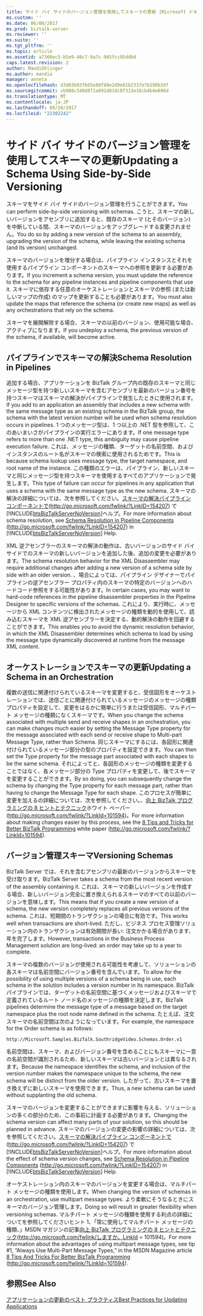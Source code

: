 ```yaml
---
title: サイド バイ サイドのバージョン管理を使用してスキーマの更新 |Microsoft ドキュメント
ms.custom: ''
ms.date: 06/08/2017
ms.prod: biztalk-server
ms.reviewer: ''
ms.suite: ''
ms.tgt_pltfrm: ''
ms.topic: article
ms.assetid: a7360ec5-b5e9-40c7-9a7c-965fcc95ddb0
caps.latest.revision: 2
author: MandiOhlinger
ms.author: mandia
manager: anneta
ms.openlocfilehash: d3d63b93f665e80f88e2d9e81b2337e7b198b3df
ms.sourcegitcommit: cb908c540d8f1a692d01dc8f313e16cb4b4e696d
ms.translationtype: MT
ms.contentlocale: ja-JP
ms.lasthandoff: 09/20/2017
ms.locfileid: "22302242"
---
```

# <a name="updating-a-schema-using-side-by-side-versioning"></a><span data-ttu-id="cb87d-102">サイド バイ サイドのバージョン管理を使用してスキーマの更新</span><span class="sxs-lookup"><span data-stu-id="cb87d-102">Updating a Schema Using Side-by-Side Versioning</span></span>
<span data-ttu-id="cb87d-103">スキーマをサイド バイ サイドのバージョン管理を行うことができます。</span><span class="sxs-lookup"><span data-stu-id="cb87d-103">You can perform side-by-side versioning with schemas.</span></span> <span data-ttu-id="cb87d-104">こうと、スキーマの新しいバージョンをアセンブリに追加すると、既存のスキーマ (とそのバージョン) を中断している間、スキーマのバージョンをアップグレードする変更されません。</span><span class="sxs-lookup"><span data-stu-id="cb87d-104">You do so by adding a new version of the schema to an assembly, upgrading the version of the schema, while leaving the existing schema (and its version) unchanged.</span></span>  
  
 <span data-ttu-id="cb87d-105">スキーマのバージョンを増分する場合は、パイプライン インスタンスとそれを使用するパイプライン コンポーネントのスキーマへの参照を更新する必要があります。</span><span class="sxs-lookup"><span data-stu-id="cb87d-105">If you increment a schema version, you must update the reference to the schema for any pipeline instances and pipeline components that use it.</span></span> <span data-ttu-id="cb87d-106">スキーマに依存する任意のオーケストレーションとスキーマの参照 (または新しいマップの作成) のマップを更新することも必要があります。</span><span class="sxs-lookup"><span data-stu-id="cb87d-106">You must also update the maps that reference the schema (or create new maps) as well as any orchestrations that rely on the schema.</span></span>  
  
 <span data-ttu-id="cb87d-107">スキーマを展開解除する場合、スキーマの以前のバージョン、使用可能な場合、アクティブになります。</span><span class="sxs-lookup"><span data-stu-id="cb87d-107">If you undeploy a schema, the previous version of the schema, if available, will become active.</span></span>  
  
## <a name="schema-resolution-in-pipelines"></a><span data-ttu-id="cb87d-108">パイプラインでスキーマの解決</span><span class="sxs-lookup"><span data-stu-id="cb87d-108">Schema Resolution in Pipelines</span></span>  
 <span data-ttu-id="cb87d-109">追加する場合、アプリケーションを BizTalk グループ内の既存のスキーマと同じメッセージ型を持つ新しいスキーマを含むアセンブリを最新のバージョン番号を持つスキーマはスキーマの解決がパイプラインで発生したときに使用されます。</span><span class="sxs-lookup"><span data-stu-id="cb87d-109">If you add to an application an assembly that includes a new schema with the same message type as an existing schema in the BizTalk group, the schema with the latest version number will be used when schema resolution occurs in pipelines.</span></span> <span data-ttu-id="cb87d-110">1 つのメッセージ型は、1 つ以上の .NET 型を参照して、このあいまいさがパイプラインの実行エラーにあります。</span><span class="sxs-lookup"><span data-stu-id="cb87d-110">If one message type refers to more than one .NET type, this ambiguity may cause pipeline execution failure.</span></span> <span data-ttu-id="cb87d-111">これは、メッセージの種類、ターゲットの名前空間、およびインスタンスのルート名がスキーマの検索に使用されるためです。</span><span class="sxs-lookup"><span data-stu-id="cb87d-111">This is because schema lookup uses message type, the target namespace, and root name of the instance.</span></span> <span data-ttu-id="cb87d-112">この種類のエラーは、パイプライン、新しいスキーマと同じメッセージ型を持つスキーマを使用するすべてのアプリケーションで発生します。</span><span class="sxs-lookup"><span data-stu-id="cb87d-112">This type of failure can occur for pipelines in any application that uses a schema with the same message type as the new schema.</span></span> <span data-ttu-id="cb87d-113">スキーマの解決の詳細については、次を参照してください。[スキーマの解決パイプライン コンポーネントで](http://go.microsoft.com/fwlink/?LinkID=154207)(http://go.microsoft.com/fwlink/?LinkID=154207) で[!INCLUDE[btsBizTalkServerNoVersion](../includes/btsbiztalkservernoversion-md.md)]ヘルプ。</span><span class="sxs-lookup"><span data-stu-id="cb87d-113">For more information about schema resolution, see [Schema Resolution in Pipeline Components](http://go.microsoft.com/fwlink/?LinkID=154207) (http://go.microsoft.com/fwlink/?LinkID=154207) in [!INCLUDE[btsBizTalkServerNoVersion](../includes/btsbiztalkservernoversion-md.md)] Help.</span></span>  
  
 <span data-ttu-id="cb87d-114">XML 逆アセンブラーのスキーマの解決の動作は、古いバージョンのサイド バイ サイドでのスキーマの新しいバージョンを追加した後、追加の変更を必要があります。</span><span class="sxs-lookup"><span data-stu-id="cb87d-114">The schema resolution behavior for the XML Disassembler may require additional changes after adding a new version of a schema side by side with an older version.</span></span> <span data-ttu-id="cb87d-115">、場合によっては、パイプライン デザイナーでパイプラインの逆アセンブラー プロパティ内のスキーマの特定のバージョンへのハードコード参照をする可能性があります。</span><span class="sxs-lookup"><span data-stu-id="cb87d-115">In certain cases, you may want to hard-code references in the pipeline disassembler properties in the Pipeline Designer to specific versions of the schemas.</span></span> <span data-ttu-id="cb87d-116">これにより、実行時に、メッセージから XML コンテンツに検出されたメッセージの種類を動的を使用して、読み込むスキーマを XML 逆アセンブラーを決定する、動的解決の動作を回避することができます。</span><span class="sxs-lookup"><span data-stu-id="cb87d-116">This enables you to avoid the dynamic resolution behavior, in which the XML Disassembler determines which schema to load by using the message type dynamically discovered at runtime from the message XML content.</span></span>  
  
## <a name="updating-a-schema-in-an-orchestration"></a><span data-ttu-id="cb87d-117">オーケストレーションでスキーマの更新</span><span class="sxs-lookup"><span data-stu-id="cb87d-117">Updating a Schema in an Orchestration</span></span>  
 <span data-ttu-id="cb87d-118">複数の送信に関連付けられているスキーマを変更すると、受信図形をオーケストレーションでは、送信ごとに関連付けられているメッセージのメッセージの種類プロパティを設定して、変更をはるかに簡単に行うまたは受信図形、マルチパート メッセージの種類になくスキーマです。</span><span class="sxs-lookup"><span data-stu-id="cb87d-118">When you change the schema associated with multiple send and receive shapes in an orchestration, you can make changes much easier by setting the Message Type property for the message associated with each send or receive shape to Multi-part Message Type, rather than Schema.</span></span> <span data-ttu-id="cb87d-119">同じスキーマにするには、各図形に関連付けられているメッセージ部分の型のプロパティを設定できます。</span><span class="sxs-lookup"><span data-stu-id="cb87d-119">You can then set the Type property for the message part associated with each shapes to be the same schema.</span></span> <span data-ttu-id="cb87d-120">それによってと、各図形のメッセージの種類を変更することではなく、各メッセージ部分の Type プロパティを変更して、後でスキーマを変更することができます。</span><span class="sxs-lookup"><span data-stu-id="cb87d-120">By so doing, you can subsequently change the schema by changing the Type property for each message part, rather than having to change the Message Type for each shape.</span></span> <span data-ttu-id="cb87d-121">このプロセスが簡単に変更を加えるの詳細については、次を参照してください。、[向上 BizTalk プログラミングの 8 ヒントとテクニック](http://go.microsoft.com/fwlink/?LinkId=101594)ホワイト ペーパー (http://go.microsoft.com/fwlink/?LinkId=101594)。</span><span class="sxs-lookup"><span data-stu-id="cb87d-121">For more information about making changes easier by this process, see the [8 Tips and Tricks for Better BizTalk Programming](http://go.microsoft.com/fwlink/?LinkId=101594) white paper (http://go.microsoft.com/fwlink/?LinkId=101594).</span></span>  
  
## <a name="versioning-schemas"></a><span data-ttu-id="cb87d-122">バージョン管理スキーマ</span><span class="sxs-lookup"><span data-stu-id="cb87d-122">Versioning Schemas</span></span>  
 <span data-ttu-id="cb87d-123">BizTalk Server では、それを含むアセンブリの最新のバージョンからスキーマを受け取ります。</span><span class="sxs-lookup"><span data-stu-id="cb87d-123">BizTalk Server takes a schema from the most recent version of the assembly containing it.</span></span> <span data-ttu-id="cb87d-124">これは、スキーマの新しいバージョンを作成する場合、新しいバージョン完全に置き換えられるスキーマのすべての以前のバージョンを意味します。</span><span class="sxs-lookup"><span data-stu-id="cb87d-124">This means that if you create a new version of a schema, the new version completely replaces all previous versions of the schema.</span></span> <span data-ttu-id="cb87d-125">これは、短期間のトランザクションの場合に有効です。</span><span class="sxs-lookup"><span data-stu-id="cb87d-125">This works well when transactions are short-lived.</span></span> <span data-ttu-id="cb87d-126">ただし、ビジネス プロセス管理ソリューション内のトランザクションは有効期間が長い: 注文かかる場合があります、年を完了します。</span><span class="sxs-lookup"><span data-stu-id="cb87d-126">However, transactions in the Business Process Management solution are long-lived: an order may take up to a year to complete.</span></span>  
  
 <span data-ttu-id="cb87d-127">スキーマの複数のバージョンが使用される可能性を考慮して、ソリューションの各スキーマは名前空間にバージョン番号を含んでいます。</span><span class="sxs-lookup"><span data-stu-id="cb87d-127">To allow for the possibility of using multiple versions of a schema being in use, each schema in the solution includes a version number in its namespace.</span></span> <span data-ttu-id="cb87d-128">BizTalk パイプラインでは、ターゲットの名前空間に基づくメッセージおよびスキーマで定義されているルート ノード名のメッセージの種類を決定します。</span><span class="sxs-lookup"><span data-stu-id="cb87d-128">BizTalk pipelines determine the message type of a message based on the target namespace plus the root node name defined in the schema.</span></span> <span data-ttu-id="cb87d-129">たとえば、注文スキーマの名前空間は次のようになっています。</span><span class="sxs-lookup"><span data-stu-id="cb87d-129">For example, the namespace for the Order schema is as follows:</span></span>  
  
```  
http://Microsoft.Samples.BizTalk.SouthridgeVideo.Schemas.Order.v1  
```  
  
 <span data-ttu-id="cb87d-130">名前空間は、スキーマ、およびバージョン番号を含めることにもスキーマに一意の名前空間が識別されるため、新しいスキーマは古いバージョンとは異なるされます。</span><span class="sxs-lookup"><span data-stu-id="cb87d-130">Because the namespace identifies the schema, and inclusion of the version number makes the namespace unique to the schema, the new schema will be distinct from the older version.</span></span> <span data-ttu-id="cb87d-131">したがって、古いスキーマを置き換えずに新しいスキーマを使用できます。</span><span class="sxs-lookup"><span data-stu-id="cb87d-131">Thus, a new schema can be used without supplanting the old schema.</span></span>  
  
 <span data-ttu-id="cb87d-132">スキーマのバージョンを変更することができますに影響を与える、ソリューションの多くの部分のため、この事前に計画する必要があります。</span><span class="sxs-lookup"><span data-stu-id="cb87d-132">Changing the schema version can affect many parts of your solution, so this should be planned in advance.</span></span> <span data-ttu-id="cb87d-133">スキーマのバージョンの変更の影響の詳細については、次を参照してください。[スキーマの解決パイプライン コンポーネントで](http://go.microsoft.com/fwlink/?LinkID=154207)(http://go.microsoft.com/fwlink/?LinkID=154207) で[!INCLUDE[btsBizTalkServerNoVersion](../includes/btsbiztalkservernoversion-md.md)]ヘルプ。</span><span class="sxs-lookup"><span data-stu-id="cb87d-133">For more information about the effect of schema version changes, see [Schema Resolution in Pipeline Components](http://go.microsoft.com/fwlink/?LinkID=154207) (http://go.microsoft.com/fwlink/?LinkID=154207) in [!INCLUDE[btsBizTalkServerNoVersion](../includes/btsbiztalkservernoversion-md.md)] Help.</span></span>  
  
 <span data-ttu-id="cb87d-134">オーケストレーション内のスキーマのバージョンを変更する場合は、マルチパート メッセージの種類を使用します。</span><span class="sxs-lookup"><span data-stu-id="cb87d-134">When changing the version of schemas in an orchestration, use multipart message types.</span></span> <span data-ttu-id="cb87d-135">より柔軟にそうなるときにスキーマのバージョン管理します。</span><span class="sxs-lookup"><span data-stu-id="cb87d-135">Doing so will result in greater flexibility when versioning schemas.</span></span> <span data-ttu-id="cb87d-136">マルチパート メッセージの種類を使用する利点の詳細についてを参照してくださいヒント 1、「常に使用してマルチパート メッセージの種類、」MSDN マガジンの記事[向上 BizTalk プログラミングの 8 ヒントとテクニック](http://go.microsoft.com/fwlink/?LinkId=101594)(http://go.microsoft.com/fwlink/しますか。LinkId = 101594)。</span><span class="sxs-lookup"><span data-stu-id="cb87d-136">For more information about the advantages of using multipart message types, see tip #1, “Always Use Multi-Part Message Types,” in the MSDN Magazine article [8 Tips And Tricks For Better BizTalk Programming](http://go.microsoft.com/fwlink/?LinkId=101594) (http://go.microsoft.com/fwlink/?LinkId=101594).</span></span>  
  
## <a name="see-also"></a><span data-ttu-id="cb87d-137">参照</span><span class="sxs-lookup"><span data-stu-id="cb87d-137">See Also</span></span>  
 [<span data-ttu-id="cb87d-138">アプリケーションの更新のベスト プラクティス</span><span class="sxs-lookup"><span data-stu-id="cb87d-138">Best Practices for Updating Applications</span></span>](../technical-guides/best-practices-for-updating-applications.md)